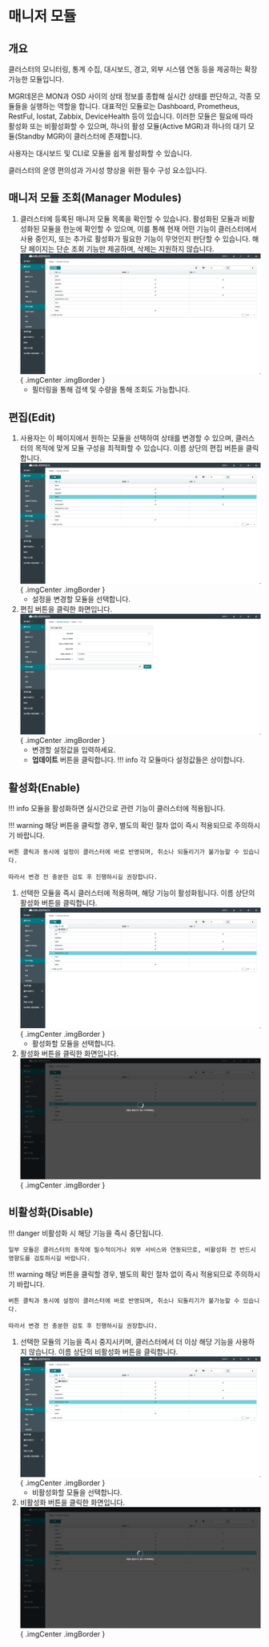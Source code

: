 # 매니저 모듈
## 개요
클러스터의 모니터링, 통계 수집, 대시보드, 경고, 외부 시스템 연동 등을 제공하는 확장 가능한 모듈입니다.

MGR데몬은 MON과 OSD 사이의 상태 정보를 종합해 실시간 상태를 판단하고, 각종 모듈들을 실행하는 역할을 합니다.
대표적인 모듈로는 Dashboard, Prometheus, RestFul, Iostat, Zabbix, DeviceHealth 등이 있습니다.
이러한 모듈은 필요에 따라 활성화 또는 비활성화할 수 있으며, 하나의 활성 모듈(Active MGR)과 하나의 대기 모듈(Standby MGR)이 클러스터에 존재합니다.

사용자는 대시보드 및 CLI로 모듈을 쉽게 활성화할 수 있습니다.

클러스터의 운영 편의성과 가시성 향상을 위한 필수 구성 요소입니다.

## 매니저 모듈 조회(Manager Modules)
1. 클러스터에 등록된 매니저 모듈 목록을 확인할 수 있습니다. 활성화된 모듈과 비활성화된 모듈을 한눈에 확인할 수 있으며, 이를 통해 현재 어떤 기능이 클러스터에서 사용 중인지, 또는 추가로 활성화가 필요한 기능이 무엇인지 판단할 수 있습니다. 해당 페이지는 단순 조회 기능만 제공하며, 삭제는 지원하지 않습니다.
    ![매니저 모듈 조회](../../assets/images/admin-guide/glue/cluster/manage-modules/glue-manage-modules-check.png){ .imgCenter .imgBorder }
    - 필터링을 통해 검색 및 수량을 통해 조회도 가능합니다.

## 편집(Edit)
1. 사용자는 이 페이지에서 원하는 모듈을 선택하여 상태를 변경할 수 있으며, 클러스터의 목적에 맞게 모듈 구성을 최적화할 수 있습니다. 이름 상단의 편집 버튼을 클릭합니다.
    ![편집1](../../assets/images/admin-guide/glue/cluster/manage-modules/glue-manage-modules-edit-1.png){ .imgCenter .imgBorder }
    - 설정을 변경할 모듈을 선택합니다.
2. 편집 버튼을 클릭한 화면입니다.
    ![편집2](../../assets/images/admin-guide/glue/cluster/manage-modules/glue-manage-modules-edit-2.png){ .imgCenter .imgBorder }
    - 변경할 설정값을 입력하세요.
    - **업데이트** 버튼을 클릭합니다.
    !!! info
        각 모듈마다 설정값들은 상이합니다.

## 활성화(Enable)
!!! info
    모듈을 활성화하면 실시간으로 관련 기능이 클러스터에 적용됩니다.

!!! warning
    해당 버튼을 클릭할 경우, 별도의 확인 절차 없이 즉시 적용되므로 주의하시기 바랍니다.

    버튼 클릭과 동시에 설정이 클러스터에 바로 반영되며, 취소나 되돌리기가 불가능할 수 있습니다.

    따라서 변경 전 충분한 검토 후 진행하시길 권장합니다.

1. 선택한 모듈을 즉시 클러스터에 적용하며, 해당 기능이 활성화됩니다. 이름 상단의 활성화 버튼을 클릭합니다.
    ![활성화1](../../assets/images/admin-guide/glue/cluster/manage-modules/glue-manage-modules-enable-1.png){ .imgCenter .imgBorder }
    - 활성화할 모듈을 선택합니다.
2. 활성화 버튼을 클릭한 화면입니다.
    ![활성화2](../../assets/images/admin-guide/glue/cluster/manage-modules/glue-manage-modules-enable-2.png){ .imgCenter .imgBorder }

## 비활성화(Disable)
!!! danger
    비활성화 시 해당 기능을 즉시 중단됩니다.

    일부 모듈은 클러스터의 동작에 필수적이거나 외부 서비스와 연동되므로, 비활성화 전 반드시 영향도를 검토하시길 바랍니다.

!!! warning
    해당 버튼을 클릭할 경우, 별도의 확인 절차 없이 즉시 적용되므로 주의하시기 바랍니다.

    버튼 클릭과 동시에 설정이 클러스터에 바로 반영되며, 취소나 되돌리기가 불가능할 수 있습니다.

    따라서 변경 전 충분한 검토 후 진행하시길 권장합니다.

1. 선택한 모듈의 기능을 즉시 중지시키며, 클러스터에서 더 이상 해당 기능을 사용하지 않습니다. 이름 상단의 비활성화 버튼을 클릭합니다.
    ![비활성화1](../../assets/images/admin-guide/glue/cluster/manage-modules/glue-manage-modules-disable-1.png){ .imgCenter .imgBorder }
    - 비활성화할 모듈을 선택합니다.
2. 비활성화 버튼을 클릭한 화면입니다.
    ![비활성화2](../../assets/images/admin-guide/glue/cluster/manage-modules/glue-manage-modules-disable-2.png){ .imgCenter .imgBorder }
    